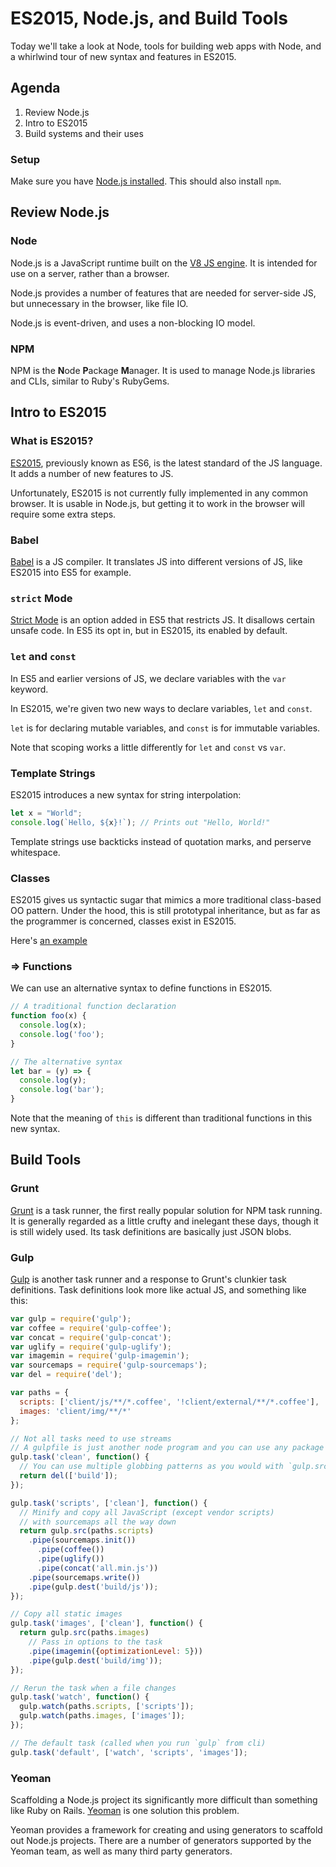 # ES2015, Node.js, and Build Tools
Today we'll take a look at Node, tools for building web apps with Node, and
a whirlwind tour of new syntax and features in ES2015.

## Agenda
  1. Review Node.js
  2. Intro to ES2015
  3. Build systems and their uses


### Setup
Make sure you have [Node.js installed](https://nodejs.org/en/download/package-manager/). This should also install `npm`.

## Review Node.js

### Node
Node.js is a JavaScript runtime built on the [V8 JS engine](https://developers.google.com/v8/). It is intended for use on a server, rather than a browser.

Node.js provides a number of features that are needed for server-side JS, but unnecessary in the browser, like file IO.

Node.js is event-driven, and uses a non-blocking IO model.

### NPM
NPM is the **N**ode **P**ackage **M**anager. It is used to manage Node.js libraries and CLIs, similar to Ruby's RubyGems.

## Intro to ES2015

### What is ES2015?
[ES2015](https://babeljs.io/learn-es2015/), previously known as ES6, is the latest standard of the JS language. It adds a number of new features to JS.

Unfortunately, ES2015 is not currently fully implemented in any common browser. It is usable in Node.js, but getting it to work in the browser will require some extra steps.

### Babel
[Babel](https://babeljs.io/) is a JS compiler. It translates JS into different versions of JS, like ES2015 into ES5 for example.

### `strict` Mode
[Strict Mode](https://developer.mozilla.org/en/docs/Web/JavaScript/Reference/Strict_mode) is an option added in ES5 that restricts JS. It disallows certain unsafe code. In ES5 its opt in, but in ES2015, its enabled by default.

### `let` and `const`
In ES5 and earlier versions of JS, we declare variables with the `var` keyword.

In ES2015, we're given two new ways to declare variables, `let` and `const`.

`let` is for declaring mutable variables, and `const` is for immutable variables.

Note that scoping works a little differently for `let` and `const` vs `var`.

### Template Strings
ES2015 introduces a new syntax for string interpolation:
```js
let x = "World";
console.log(`Hello, ${x}!`); // Prints out "Hello, World!"
```

Template strings use backticks instead of quotation marks, and perserve whitespace.

### Classes
ES2015 gives us syntactic sugar that mimics a more traditional class-based OO pattern. Under the hood, this is still prototypal inheritance, but as far as the programmer is concerned, classes exist in ES2015.

Here's [an example](https://babeljs.io/learn-es2015/#ecmascript-2015-features-classes)

### => Functions
We can use an alternative syntax to define functions in ES2015.

```js
// A traditional function declaration
function foo(x) {
  console.log(x);
  console.log('foo');
}

// The alternative syntax
let bar = (y) => {
  console.log(y);
  console.log('bar');
}
```

Note that the meaning of `this` is different than traditional functions in this new syntax.

## Build Tools

### Grunt
[Grunt](http://gruntjs.com/) is a task runner, the first really popular solution for NPM task running. It is generally regarded as a little crufty and inelegant these days, though it is still widely used. Its task definitions are basically just JSON blobs.

### Gulp
[Gulp](http://gulpjs.com/) is another task runner and a response to Grunt's clunkier task definitions. Task definitions look more like actual JS, and something like this:
```js
var gulp = require('gulp');
var coffee = require('gulp-coffee');
var concat = require('gulp-concat');
var uglify = require('gulp-uglify');
var imagemin = require('gulp-imagemin');
var sourcemaps = require('gulp-sourcemaps');
var del = require('del');

var paths = {
  scripts: ['client/js/**/*.coffee', '!client/external/**/*.coffee'],
  images: 'client/img/**/*'
};

// Not all tasks need to use streams
// A gulpfile is just another node program and you can use any package available on npm
gulp.task('clean', function() {
  // You can use multiple globbing patterns as you would with `gulp.src`
  return del(['build']);
});

gulp.task('scripts', ['clean'], function() {
  // Minify and copy all JavaScript (except vendor scripts)
  // with sourcemaps all the way down
  return gulp.src(paths.scripts)
    .pipe(sourcemaps.init())
      .pipe(coffee())
      .pipe(uglify())
      .pipe(concat('all.min.js'))
    .pipe(sourcemaps.write())
    .pipe(gulp.dest('build/js'));
});

// Copy all static images
gulp.task('images', ['clean'], function() {
  return gulp.src(paths.images)
    // Pass in options to the task
    .pipe(imagemin({optimizationLevel: 5}))
    .pipe(gulp.dest('build/img'));
});

// Rerun the task when a file changes
gulp.task('watch', function() {
  gulp.watch(paths.scripts, ['scripts']);
  gulp.watch(paths.images, ['images']);
});

// The default task (called when you run `gulp` from cli)
gulp.task('default', ['watch', 'scripts', 'images']);
```

### Yeoman
Scaffolding a Node.js project its significantly more difficult than something like Ruby on Rails. [Yeoman](http://yeoman.io/) is one solution this problem.

Yeoman provides a framework for creating and using generators to scaffold out Node.js projects. There are a number of generators supported by the Yeoman team, as well as many third party generators.

